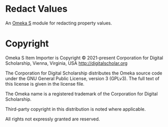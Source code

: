 # Redact Values

An [Omeka S](https://omeka.org/s/) module for redacting property values.

# Copyright

Omeka S Item Importer is Copyright © 2021-present Corporation for Digital Scholarship, Vienna, Virginia, USA http://digitalscholar.org

The Corporation for Digital Scholarship distributes the Omeka source code
under the GNU General Public License, version 3 (GPLv3). The full text
of this license is given in the license file.

The Omeka name is a registered trademark of the Corporation for Digital Scholarship.

Third-party copyright in this distribution is noted where applicable.

All rights not expressly granted are reserved.
